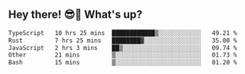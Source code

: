 ## Hey there! 😎👋 What's up?

<!--START_SECTION:waka-->

```txt
TypeScript   10 hrs 25 mins  ████████████▒░░░░░░░░░░░░   49.21 %
Rust         7 hrs 25 mins   ████████▓░░░░░░░░░░░░░░░░   35.00 %
JavaScript   2 hrs 3 mins    ██▒░░░░░░░░░░░░░░░░░░░░░░   09.74 %
Other        21 mins         ▒░░░░░░░░░░░░░░░░░░░░░░░░   01.73 %
Bash         15 mins         ▒░░░░░░░░░░░░░░░░░░░░░░░░   01.20 %
```

<!--END_SECTION:waka-->
